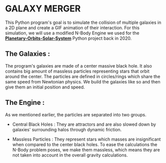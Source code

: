 # **GALAXY MERGER** 



This Python program's goal is to simulate the collision of multiple 
galaxies in a 2D plane and create a GIF animation of their interaction.
For this simulation, we will use a modified N-Body Engine we used for the 
**[Planetary-Orbits-Solar-System](https://github.com/EnguerranVidal/Planetary-Orbits-Solar-System)** Python project back in 2020.


## The Galaxies :

The program's galaxies are made of a center massive black hole. It also contains big amount of massless particles
representing stars that orbit around the center. The particles are defined in circles/rings which share the same speed from
Newtonian physics. We build the galaxies like so and then give them an initial position and speed.



## The Engine :

As we mentioned earlier, the particles are separated into two groups.

- Central Black Holes : They are attractors and are also slowed down by galaxies' surrounding halos through dynamic friction.

- Massless Particles : They represent stars which masses are insignificant when compared to the center black holes. 
To ease the calculations the N-Body problem poses, we make them massless, which means they are not taken into account in the overall gravity calculations.


